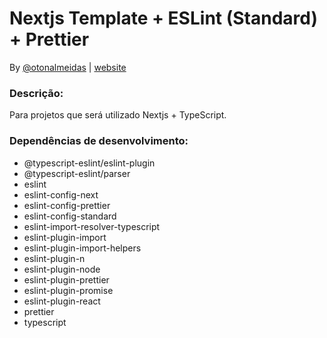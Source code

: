# Nextjs Template + ESLint (Standard) + Prettier

By [@otonalmeidas](https://github.com/otonalmeidas) | [website](https://tonalmeida.dev)

### Descrição:

Para projetos que será utilizado Nextjs + TypeScript.

### Dependências de desenvolvimento:

- @typescript-eslint/eslint-plugin
- @typescript-eslint/parser
- eslint
- eslint-config-next
- eslint-config-prettier
- eslint-config-standard
- eslint-import-resolver-typescript
- eslint-plugin-import
- eslint-plugin-import-helpers
- eslint-plugin-n
- eslint-plugin-node
- eslint-plugin-prettier
- eslint-plugin-promise
- eslint-plugin-react
- prettier
- typescript
